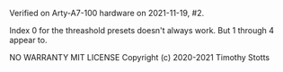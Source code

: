 Verified on Arty-A7-100 hardware on 2021-11-19, #2.

Index 0 for the threashold presets doesn't always work. But 1 through 4
appear to.

NO WARRANTY
MIT LICENSE
Copyright (c) 2020-2021 Timothy Stotts
